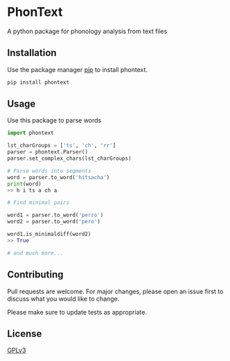 # PhonText
A python package for phonology analysis from text files

## Installation
Use the package manager [pip](https://pip.pypa.io/en/stable/) to install phontext.

```bash
pip install phontext
```

## Usage

Use this package to parse words
```python
import phontext

lst_charGroups = ['ts', 'ch', 'rr']
parser = phontext.Parser()
parser.set_complex_chars(lst_charGroups)

# Parse words into segments
word = parser.to_word('hitsacha')
print(word)
>> h i ts a ch a

# Find minimal pairs

word1 = parser.to_word('perro')
word2 = parser.to_word('pero')

word1.is_minimaldiff(word2)
>> True

# and much more...

```
## Contributing
Pull requests are welcome. For major changes, please open an issue first to discuss what you would like to change.

Please make sure to update tests as appropriate.

## License
[GPLv3](https://www.gnu.org/licenses/gpl-3.0.txt)
